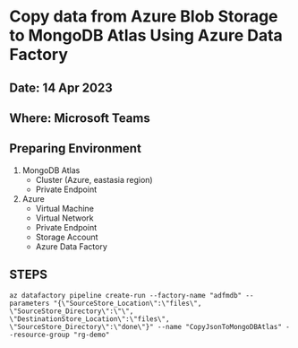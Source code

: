 # Copy data from Azure Blob Storage to MongoDB Atlas Using Azure Data Factory
## Date: 14 Apr 2023
## Where: Microsoft Teams

## Preparing Environment

1. MongoDB Atlas
    - Cluster (Azure, eastasia region)
    - Private Endpoint
2. Azure
    - Virtual Machine
    - Virtual Network
    - Private Endpoint
    - Storage Account
    - Azure Data Factory

## STEPS

```shell
az datafactory pipeline create-run --factory-name "adfmdb" --parameters "{\"SourceStore_Location\":\"files\", \"SourceStore_Directory\":\"\", \"DestinationStore_Location\":\"files\", \"SourceStore_Directory\":\"done\"}" --name "CopyJsonToMongoDBAtlas" --resource-group "rg-demo"
```

